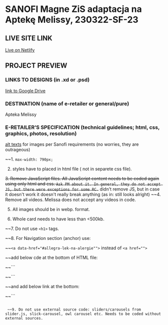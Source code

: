 # SANOFI Magne ZiS adaptacja na Aptekę Melissy, 230322-SF-23
<!-- please enter project number recived from PM -->

## LIVE SITE LINK 
<!-- please enter link to site preview here -->
[Live on Netlify](https://magne-zis.netlify.app/)

## PROJECT PREVIEW
<!-- ![Design preview for the project](./link) -->


### LINKS TO DESIGNS (in .xd or .psd)
<!-- please enter link to preview designs -->
[link to Google Drive](https://drive.google.com/drive/folders/1biGroYgNT1uWlYCavHus_0mVt8ZndgXq)

### DESTINATION (name of e-retailer or general/pure)
<!-- please enter e-retailers name -->
Apteka Melissy

### E-RETAILER’S SPECIFICATION (technical guidelines; html, css, graphics, photos, resolution)
<!-- please enter any additional comments important for the project -->
[alt texts](https://docs.google.com/spreadsheets/d/1xbkarZvwmKiCVTL0YrRevg9i-aZxZZR9/edit#gid=1909758192) for images per Sanofi requirements (no worries, they are outrageous)


~~1. `max-width: 790px;`

2. styles have to placed in html file ( not in separete css file).

~~3. Remove JavaScript files. All JavaScript content needs to be coded again using only html and css.
`Ask PM about it. In general, they do not accept JS, but there were exceptions for some RC.`~~
didn't remove JS, but in case it doesn't work it doesn't really break anything (as in: still looks alright)
~~4. Remove all videos. Melissa does not accept any videos in code.

5. All images should be in webp. format.

6. Whole card needs to have less than <500kb.

~~7. Do not use `<h1>` tags. 

~~8. For Navigation section (anchor) use:

~~`<a data-href="#allegra-lek-na-alergie"">`
instead of `<a href="">`


~~add below cde at the bottom of HTML file:

~~```
 <script defer>
    $(".es-nav__link").click(function() {
            var idik = $(this).attr('data-href');
            $('html, body').animate({
                scrollTop: $(idik).offset().top -110+'px'
            });
        });</script>
~~```
        
~~and add below link at the bottom:
       
       
~~```
 <script
  src="https://code.jquery.com/jquery-3.6.4.min.js"
  integrity="sha256-oP6HI9z1XaZNBrJURtCoUT5SUnxFr8s3BzRl+cbzUq8="
  crossorigin="anonymous">
  </script>
```

 ~~9. Do not use external source code: sliders/carousels from slider.js, slick-carousel, owl carousel etc. Needs to be coded without external sources.
